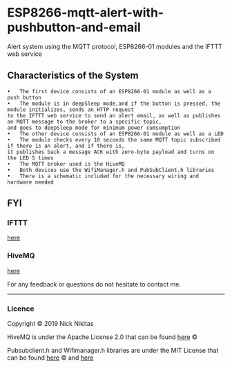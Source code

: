 # ESP8266-mqtt-alert-with-pushbutton-and-email

Alert system using the MQTT protocol, ESP8266-01 modules and the IFTTT web service

## Characteristics of the System
```
•   The first device consists of an ESP8266-01 module as well as a push button 
•   The module is in deepSleep mode,and if the button is pressed, the module initializes, sends an HTTP request 
to the IFTTT web service to send an alert email, as well as publishes an MQTT message to the broker to a specific topic, 
and goes to deepSleep mode for minimum power cumsumption
•   The other device consists of an ESP8266-01 module as well as a LED 
•   The module checks every 10 seconds the same MQTT topic subscribed if there is an alert, and if there is, 
it publishes back a message ACK with zero-byte payload and turns on the LED 5 times
•   The MQTT broker used is the HiveMQ
•   Both devices use the WifiManager.h and PubSubClient.h libraries
•   There is a schematic included for the necessary wiring and hardware needed
```

## FYI

### IFTTT 
[here](https://ifttt.com/discover)

### HiveMQ
[here](https://www.hivemq.com/)

For any feedback or questions do not hesitate to contact me.

--- 
### Licence
Copyright © 2019 Nick Nikitas

HiveMQ is under the Apache License 2.0 that can be found [here](https://github.com/hivemq/hivemq-community-edition/blob/master/LICENSE) ©

Pubsubclient.h and Wifimanager.h libraries are under the MIT License that can be found [here](https://github.com/knolleary/pubsubclient/blob/master/LICENSE.txt) © and [here](https://github.com/tzapu/WiFiManager/blob/master/LICENSE)

